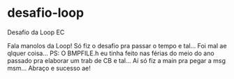 # desafio-loop
Desafio da Loop EC

Fala manolos da Loop! Só fiz o desafio pra passar o tempo e tal... Foi mal ae qlquer coisa...
PS: O BMPFILE.h eu tinha feito nas férias do meio do ano passado pra elaborar um trab de CB e tal... Aí só fiz a main pra pegar a msg msm... Abraço e sucesso ae!

